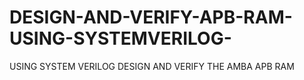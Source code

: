 # DESIGN-AND-VERIFY-APB-RAM-USING-SYSTEMVERILOG-
USING SYSTEM VERILOG DESIGN AND VERIFY THE AMBA APB RAM
